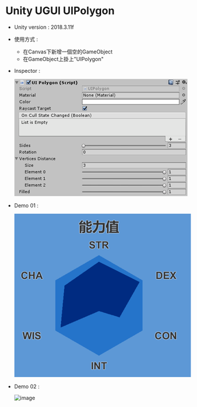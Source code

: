 # Unity UGUI UIPolygon

- Unity version : 2018.3.11f

- 使用方式 :
  - 在Canvas下新增一個空的GameObject
  - 在GameObject上掛上"UIPolygon" 

- Inspector : 

  ![image](https://github.com/YQLiang15/UIPolygon/blob/master/Inspector.PNG?raw=true)

- Demo 01 :

  ![image](https://github.com/YQLiang15/UIPolygon/blob/master/Demi01.PNG?raw=true)

- Demo 02 :

  ![image](https://github.com/YQLiang15/UIPolygon/blob/master/Demo02.gif?raw=true)
